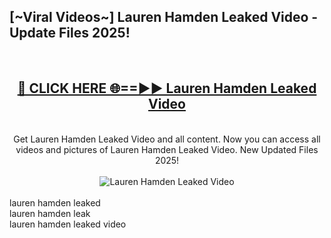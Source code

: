 <h2>[~Viral Videos~] Lauren Hamden Leaked Video - Update Files 2025!</h2>
<br>
<div align="center">
<h2><a href="https://betterlinks.top/A2PfLJ" rel="nofollow">🔴 CLICK HERE 🌐==►► Lauren Hamden Leaked Video</a></h2>
<br>
Get Lauren Hamden Leaked Video and all content. Now you can access all videos and pictures of Lauren Hamden Leaked Video. New Updated Files 2025!
<br>
<br>
<a href="https://betterlinks.top/A2PfLJ" rel="nofollow" data-target="animated-image.originalLink"><img src="https://i.ibb.co.com/WyWwxjT/player-gif2.gif" alt="Lauren Hamden Leaked Video" style="max-width: 100%; display: inline-block;" data-target="animated-image.originalImage"></a>
</div>
<br>
lauren hamden leaked<br>
lauren hamden leak<br>
lauren hamden leaked video